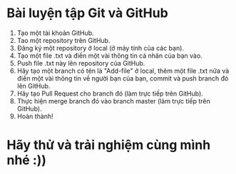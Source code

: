 # Bài luyện tập Git và GitHub

1. Tạo một tài khoản GitHub.
2. Tao một repository trên GitHub.
3. Đăng ký một repository ở local (ở máy tính của các bạn).
4. Tạo một file .txt và điền một vài thông tin cá nhân của bạn vào.
5. Push file .txt này lên repository của GitHub.
6. Hãy tạo một branch có tên là "Add-file" ở local, thêm một file .txt nữa và điền một vài thông tin về người bạn của bạn, commit và push branch đó lên GitHub.
7. Hãy tạo Pull Request cho branch đó (làm trực tiếp trên GitHub).
8. Thực hiện merge branch đó vào branch master (làm trực tiếp trên GitHub).
9. Hoàn thành!

# Hãy thử và trải nghiệm cùng mình nhé :))
